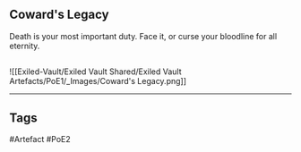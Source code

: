 ## Coward's Legacy
Death is your most important duty.
Face it, or curse your bloodline for all eternity.
##
![[Exiled-Vault/Exiled Vault Shared/Exiled Vault Artefacts/PoE1/_Images/Coward's Legacy.png]]

---
## Tags
#Artefact
#PoE2